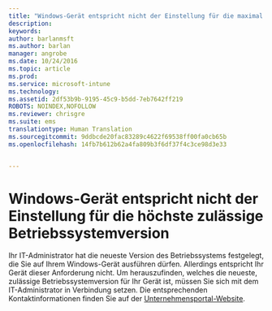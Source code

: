 ```yaml
---
title: "Windows-Gerät entspricht nicht der Einstellung für die maximal zulässige Betriebssystemversion | Microsoft Intune"
description: 
keywords: 
author: barlanmsft
ms.author: barlan
manager: angrobe
ms.date: 10/24/2016
ms.topic: article
ms.prod: 
ms.service: microsoft-intune
ms.technology: 
ms.assetid: 2df53b9b-9195-45c9-b5dd-7eb7642ff219
ROBOTS: NOINDEX,NOFOLLOW
ms.reviewer: chrisgre
ms.suite: ems
translationtype: Human Translation
ms.sourcegitcommit: 9ddbcde20fac83289c4622f69538ff00fa0cb65b
ms.openlocfilehash: 14fb7b612b62a4fa809b3f6df37f4c3ce98d3e33


---
```



# <a name="windows-device-doesnt-comply-with-the-setting-for-the-latest-operating-system-version"></a>Windows-Gerät entspricht nicht der Einstellung für die höchste zulässige Betriebssystemversion

Ihr IT-Administrator hat die neueste Version des Betriebssystems festgelegt, die Sie auf Ihrem Windows-Gerät ausführen dürfen. Allerdings entspricht Ihr Gerät dieser Anforderung nicht. Um herauszufinden, welches die neueste, zulässige Betriebssystemversion für Ihr Gerät ist, müssen Sie sich mit dem IT-Administrator in Verbindung setzen. Die entsprechenden Kontaktinformationen finden Sie auf der [Unternehmensportal-Website](http://portal.manage.microsoft.com).



<!--HONumber=Nov16_HO1-->


